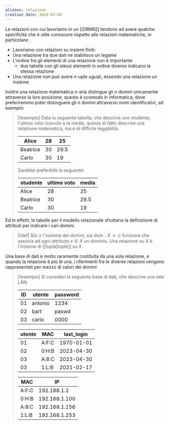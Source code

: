 ```yaml
---
aliases: relazione
creation date: 2024-03-05
---
```


Le relazioni con cui lavoriamo in un [[DBMS]] tendono ad avere qualche specificità che è utile conoscere rispetto alle relazioni matematiche, in particolare:

- Lavoriamo con relazioni su insiemi finiti:
- Una relazione tra due dati ne stabilisce un legame
- L'ordine fra gli elementi di una relazione non è importante
	- due tabelle con gli stessi elementi in ordine diverso indicano la stessa relazione
- Una relazione non può avere $n$-uple uguali, essendo una relazione un insieme


Inoltre una relazione matematica $n$-aria distingue gli $n$ domini unicamente attraverso la loro posizione, questo è scomodo in informatica, dove preferiremmo poter distinguere gli $n$ domini attraverso nomi identificativi, ad esempio:

> [!esempio]
> Data la seguente tabella, che descrive uno studente, l'ultimo voto ricevuto e la media, questa di fatto descrive una relazione matematica, ma è di difficile leggibilità.
> 
> | Alice        | 28  | 25   |
> | ------------ | --- | ---- |
> | Beatrice | 30  | 29.5 |
> | Carlo    | 30  | 19     |
>
>Sarebbe preferibile la seguente:
>
>| studente | ultimo voto | media
>| ------------ | --- | ---- |
> | Alice        | 28  | 25   |
> | Beatrice | 30  | 29.5 |
> | Carlo    | 30  | 19     |

Ed in effetti, le tabelle per il modello relazionale sfruttano la definizione di attributi per indicare i vari domini.

>[!def]
>Sia $\mathcal{D}$ l'insieme dei domini, sia $\text{dom} : X \to \mathcal{D}$ funzione che associa ad ogni attributo $x \in X$ un dominio. Una relazione su $X$ è l'insieme di  [[tupla|tuple]] su $X$

Una base di dati è molto raramente costituita da una sola relazione, e quando la relazione è più di una, i riferimenti fra le diverse relazioni vengono rappresentati per mezzo di valori dei domini

>[!esempio]
>Si consideri la seguente base di dati, che descrive una rete LAN.
>
> | ID  | utente  | password |
> | --- | ------- | -------- |
> | 01  | antonio | 1234     |
> | 02  | bart    | paswd    |
> | 03  | carlo   | 0000     | 
> 
> | utente | MAC   | last_login |
> | ------ | ----- | ---------- |
> | 01     | A:F:C | 1970-01-01 |
> | 02     | 0:H:B | 2023-04-30 |
> | 03     | A:8:C | 2023-04-30 |
> | 03     | 1:L:B | 2021-02-17 |
> 
> | MAC   | IP            |
> | ----- | ------------- |
> | A:F:C | 192.168.1.2   |
> | 0:H:B | 192.168.1.100 |
> | A:8:C | 192.168.1.156 |
> | 1:L:B | 192.168.1.253 | 

